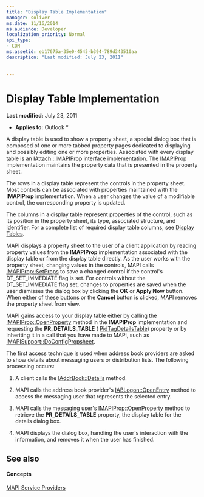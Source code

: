 ```yaml
---
title: "Display Table Implementation"
manager: soliver
ms.date: 11/16/2014
ms.audience: Developer
localization_priority: Normal
api_type:
- COM
ms.assetid: eb17675a-35e0-4545-b394-789d343510aa
description: "Last modified: July 23, 2011"
 
 
---
```


# Display Table Implementation

 **Last modified:** July 23, 2011 
  
 * **Applies to:** Outlook * 
  
A display table is used to show a property sheet, a special dialog box that is composed of one or more tabbed property pages dedicated to displaying and possibly editing one or more properties. Associated with every display table is an [IAttach : IMAPIProp](iattachimapiprop.md) interface implementation. The [IMAPIProp](imapipropiunknown.md) implementation maintains the property data that is presented in the property sheet. 
  
The rows in a display table represent the controls in the property sheet. Most controls can be associated with properties maintained with the **IMAPIProp** implementation. When a user changes the value of a modifiable control, the corresponding property is updated. 
  
The columns in a display table represent properties of the control, such as its position in the property sheet, its type, associated structure, and identifier. For a complete list of required display table columns, see [Display Tables](display-tables.md).
  
MAPI displays a property sheet to the user of a client application by reading property values from the **IMAPIProp** implementation associated with the display table or from the display table directly. As the user works with the property sheet, changing values in the controls, MAPI calls [IMAPIProp::SetProps](imapiprop-setprops.md) to save a changed control if the control's DT_SET_IMMEDIATE flag is set. For controls without the DT_SET_IMMEDIATE flag set, changes to properties are saved when the user dismisses the dialog box by clicking the **OK** or **Apply Now** button. When either of these buttons or the **Cancel** button is clicked, MAPI removes the property sheet from view. 
  
MAPI gains access to your display table either by calling the [IMAPIProp::OpenProperty](imapiprop-openproperty.md) method in the **IMAPIProp** implementation and requesting the **PR_DETAILS_TABLE** ( [PidTagDetailsTable](pidtagdetailstable-canonical-property.md)) property or by inheriting it in a call that you have made to MAPI, such as [IMAPISupport::DoConfigPropsheet](imapisupport-doconfigpropsheet.md).
  
The first access technique is used when address book providers are asked to show details about messaging users or distribution lists. The following processing occurs:
  
1. A client calls the [IAddrBook::Details](iaddrbook-details.md) method. 
    
2. MAPI calls the address book provider's [IABLogon::OpenEntry](iablogon-openentry.md) method to access the messaging user that represents the selected entry. 
    
3. MAPI calls the messaging user's [IMAPIProp::OpenProperty](imapiprop-openproperty.md) method to retrieve the **PR_DETAILS_TABLE** property, the display table for the details dialog box. 
    
4. MAPI displays the dialog box, handling the user's interaction with the information, and removes it when the user has finished. 
    
## See also

#### Concepts

[MAPI Service Providers](mapi-service-providers.md)

